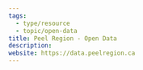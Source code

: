 ```yaml
---
tags:
  - type/resource
  - topic/open-data
title: Peel Region - Open Data
description:
website: https://data.peelregion.ca
---
```

